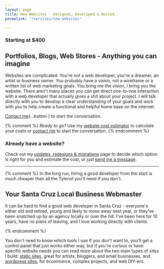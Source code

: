 ```yaml
---
layout: page
title: New Websites - Designed, Developed & Hosted
permalink: "/services/new-websites"

---
```

### Starting at $400

## Portfolios, Blogs, Web Stores - Anything you can imagine

Websites are complicated. You're not a web developer, you're a dreamer, an artist or business owner. You probably have a vision, not a wireframe or a written list of web marketing goals. You bring me the vision, I bring you the website. There aren't many places you can get direct one-to-one interaction with a web developer that actually gives a shit about your project. I will talk directly with you to develop a clear understanding of your goals and work with you to help create a functional and helpful home base on the internet. 

[Contact me](/contact){: .button } to start the conversation.

{% comment %}
*Ready to go?* Use my [website cost estimator](/services/new-website/cost-estimator) to calculate your costs or [contact me](/contact) to start the conversation.
{% endcomment %}

### Already have a website?

Check out my [updates, redesigns & migrations](/services/updates-redesigns-migrations) page to decide which option is right for you and estimate the cost, or just [send me a message](/contact).

<hr>
{% comment %}
In the long run, hiring a good developer from the start is much cheaper than all the Tylenol you'll need if you don't.




## Your Santa Cruz Local Business Webmaster

It can be hard to find a good web developer in Santa Cruz - everyone's either old and retired, young and likely to move away next year, or they've been snatched up by an agency locally or over the hill. I've been here for 10 years, have no plans of leaving, and I love working directly with clients.

{% endcomment %}



You don't need to know which tools I use if you don't want to, you'll get a control panel that just works either way, but if you're curious or have specific website needs you can read more about the two main types of sites I build: [static sites](/services/static-sites), great for artists, bloggers, and small businesses, and [wordpress sites](/services/wordpress-sites), for ecommerce, complex projects, and web DIY-ers.